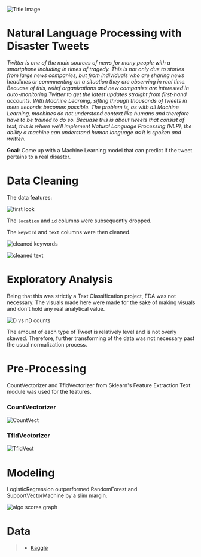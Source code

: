 ![Title Image](https://github.com/trentenAB/SpringBoard/blob/main/DisasterTweets/images/Disaster%20Tweets%20pic.png)
# Natural Language Processing with Disaster Tweets
*Twitter is one of the main sources of news for many people with a smartphone including in times of tragedy. This is not only due to stories from large news companies, but from individuals who are sharing news headlines or commnenting on a situation they are observing in real time. Becuase of this, relief organizations and new companies are interested in auto-monitoring Twitter to get the latest updates straight from first-hand accounts. With Machine Learning, sifting through thousands of tweets in mere seconds becomes possible. The problem is, as with all Machine Learning, machines do not understand context like humans and therefore have to be trained to do so. Becuase this is about tweets that consist of text, this is where we'll implement Natural Language Processing (NLP), the ability a machine can understand human language as it is spoken and written.*     

**Goal**: Come up with a Machine Learning model that can predict if the tweet pertains to a real disaster. 

# Data Cleaning
The data features:

![first look](https://github.com/trentenAB/SpringBoard/blob/main/DisasterTweets/images/FirstHead.png)

The `location` and `id` columns were subsequently dropped. 

The `keyword` and `text` columns were then cleaned. 

![cleaned keywords](https://github.com/trentenAB/SpringBoard/blob/main/DisasterTweets/images/keyword%20cleaning.png) 

![cleaned text](https://github.com/trentenAB/SpringBoard/blob/main/DisasterTweets/images/text%20prep.png)

# Exploratory Analysis
Being that this was strictly a Text Classification project, EDA was not necessary. The visuals made here were made for the sake of making visuals and don't hold any real analytical value.

![D vs nD counts](https://github.com/trentenAB/SpringBoard/blob/main/DisasterTweets/images/counts%20D%20vs%20nD.png)

The amount of each type of Tweet is relatively level and is not overly skewed. Therefore, further transforming of the data was not necessary past the usual normalization process.

[//]: < ![D distribution](https://github.com/trentenAB/SpringBoard/blob/main/DisasterTweets/images/Tweet%20length%20D.png)![nD dist.](https://github.com/trentenAB/SpringBoard/blob/main/DisasterTweets/images/Tweet%20length%20nD.png) >

[//]: < ![top keywords](https://github.com/trentenAB/SpringBoard/blob/main/DisasterTweets/images/common%20keyword%20bar.png) >

[//]: < ![square wc](https://github.com/trentenAB/SpringBoard/blob/main/DisasterTweets/images/square%20wc.png) >

[//]: < ![fire wc](https://github.com/trentenAB/SpringBoard/blob/main/DisasterTweets/images/fire%20wc.png) >

# Pre-Processing 
CountVectorizer and TfidVectorizer from Sklearn's Feature Extraction Text module was used for the features.

### CountVectorizer
![CountVect](https://github.com/trentenAB/SpringBoard/blob/main/DisasterTweets/images/CountVect_Features.png)

### TfidVectorizer
![TfidVect](https://github.com/trentenAB/SpringBoard/blob/main/DisasterTweets/images/TfidVect_Features.png)

# Modeling
LogisticRegression outperformed RandomForest and SupportVectorMachine by a slim margin.

[//]: < ![algo scores df](https://github.com/trentenAB/SpringBoard/blob/main/DisasterTweets/images/algorithm%20scores.png) >

![algo scores graph](https://github.com/trentenAB/SpringBoard/blob/main/DisasterTweets/images/Algo_Comparison.png)
# Data
> * [Kaggle](https://www.kaggle.com/c/nlp-getting-started/data)
